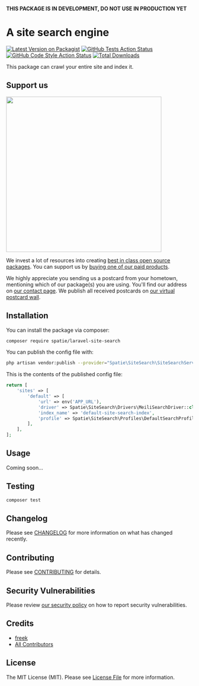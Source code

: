 **THIS PACKAGE IS IN DEVELOPMENT, DO NOT USE IN PRODUCTION YET**

# A site search engine

[![Latest Version on Packagist](https://img.shields.io/packagist/v/spatie/laravel-site-search.svg?style=flat-square)](https://packagist.org/packages/spatie/laravel-site-search)
[![GitHub Tests Action Status](https://img.shields.io/github/workflow/status/spatie/laravel-site-search/run-tests?label=tests)](https://github.com/spatie/laravel-site-search/actions?query=workflow%3Arun-tests+branch%3Amain)
[![GitHub Code Style Action Status](https://img.shields.io/github/workflow/status/spatie/laravel-site-search/Check%20&%20fix%20styling?label=code%20style)](https://github.com/spatie/laravel-site-search/actions?query=workflow%3A"Check+%26+fix+styling"+branch%3Amain)
[![Total Downloads](https://img.shields.io/packagist/dt/spatie/laravel-site-search.svg?style=flat-square)](https://packagist.org/packages/spatie/laravel-site-search)

This package can crawl your entire site and index it. 

## Support us

[<img src="https://github-ads.s3.eu-central-1.amazonaws.com/laravel-site-search.jpg?t=1" width="419px" />](https://spatie.be/github-ad-click/laravel-site-search)

We invest a lot of resources into creating [best in class open source packages](https://spatie.be/open-source). You can support us by [buying one of our paid products](https://spatie.be/open-source/support-us).

We highly appreciate you sending us a postcard from your hometown, mentioning which of our package(s) you are using. You'll find our address on [our contact page](https://spatie.be/about-us). We publish all received postcards on [our virtual postcard wall](https://spatie.be/open-source/postcards).

## Installation

You can install the package via composer:

```bash
composer require spatie/laravel-site-search
```

You can publish the config file with:
```bash
php artisan vendor:publish --provider="Spatie\SiteSearch\SiteSearchServiceProvider" --tag="laravel-site-search-config"
```

This is the contents of the published config file:

```php
return [
    'sites' => [
        'default' => [
            'url' => env('APP_URL'),
            'driver' => Spatie\SiteSearch\Drivers\MeiliSearchDriver::class,
            'index_name' => 'default-site-search-index',
            'profile' => Spatie\SiteSearch\Profiles\DefaultSearchProfile::class,
        ],
    ],
];

```

## Usage

Coming soon...

## Testing

```bash
composer test
```

## Changelog

Please see [CHANGELOG](CHANGELOG.md) for more information on what has changed recently.

## Contributing

Please see [CONTRIBUTING](.github/CONTRIBUTING.md) for details.

## Security Vulnerabilities

Please review [our security policy](../../security/policy) on how to report security vulnerabilities.

## Credits

- [freek](https://github.com/freekmurze)
- [All Contributors](../../contributors)

## License

The MIT License (MIT). Please see [License File](LICENSE.md) for more information.

